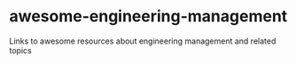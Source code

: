 # awesome-engineering-management
Links to awesome resources about engineering management and related topics
